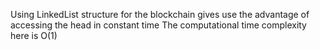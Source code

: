 
Using LinkedList structure for the blockchain gives use the advantage of accessing the head in constant time
The computational time complexity here is O(1) 
